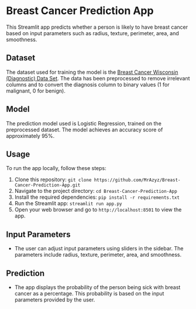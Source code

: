 # Breast Cancer Prediction App

This Streamlit app predicts whether a person is likely to have breast cancer based on input parameters such as radius, texture, perimeter, area, and smoothness.

## Dataset

The dataset used for training the model is the [Breast Cancer Wisconsin (Diagnostic) Data Set](https://www.kaggle.com/uciml/breast-cancer-wisconsin-data). The data has been preprocessed to remove irrelevant columns and to convert the diagnosis column to binary values (1 for malignant, 0 for benign).

## Model

The prediction model used is Logistic Regression, trained on the preprocessed dataset. The model achieves an accuracy score of approximately 95%.

## Usage

To run the app locally, follow these steps:

1. Clone this repository:
   ``` git clone https://github.com/MrAzyz/Breast-Cancer-Prediction-App.git ```
2. Navigate to the project directory:
   ``` cd Breast-Cancer-Prediction-App ```
3. Install the required dependencies:
   ``` pip install -r requirements.txt ```
4. Run the Streamlit app:
   ``` streamlit run app.py ```
5.  Open your web browser and go to `http://localhost:8501` to view the app.

## Input Parameters

- The user can adjust input parameters using sliders in the sidebar. The parameters include radius, texture, perimeter, area, and smoothness.

## Prediction

- The app displays the probability of the person being sick with breast cancer as a percentage. This probability is based on the input parameters provided by the user.
   





